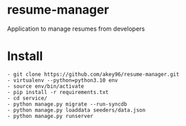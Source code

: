 # resume-manager
Application to manage resumes from developers

# Install
```
- git clone https://github.com/akey96/resume-manager.git
- virtualenv --python=python3.10 env
- source env/bin/activate
- pip install -r requirements.txt
- cd service/
- python manage.py migrate --run-syncdb
- python manage.py loaddata seeders/data.json
- python manage.py runserver
```
